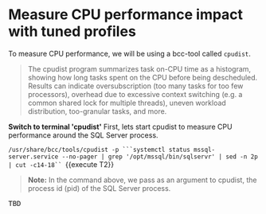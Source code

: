 # Measure CPU performance impact with tuned profiles

To measure CPU performance, we will be using a bcc-tool called `cpudist`. 

> The cpudist program summarizes task on-CPU time as a histogram, showing how long tasks spent on the CPU before being descheduled. Results can indicate oversubscription (too many tasks for too few processors), overhead due to excessive 
context switching (e.g. a common shared lock for multiple threads), uneven workload distribution, too-granular tasks, and more.

**Switch to terminal 'cpudist'**
First, lets start cpudist to measure CPU performance around the SQL Server process. 

`/usr/share/bcc/tools/cpudist -p ```systemctl status mssql-server.service --no-pager | grep '/opt/mssql/bin/sqlservr' | sed -n 2p | cut -c14-18`` `{{execute T2}}

>**Note:** In the command above, we pass as an argument to cpudist, the process id (pid) of the SQL Server process.

<pre class="file">
TBD
</pre>
